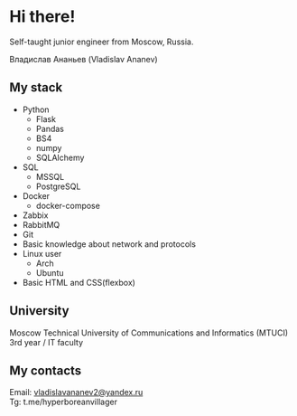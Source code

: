# Hi there!
Self-taught junior engineer from Moscow, Russia.

Владислав Ананьев (Vladislav Ananev)
## My stack
- Python
  - Flask
  - Pandas
  - BS4
  - numpy
  - SQLAlchemy
- SQL
    - MSSQL
    - PostgreSQL
- Docker
  - docker-compose
- Zabbix
- RabbitMQ
- Git
- Basic knowledge about network and protocols
- Linux user
  - Arch
  - Ubuntu
- Basic HTML and CSS(flexbox)

## University
  Moscow Technical University of Communications and Informatics (MTUCI)
  3rd year / IT faculty
## My contacts

Email: vladislavananev2@yandex.ru  
Tg: t.me/hyperboreanvillager
